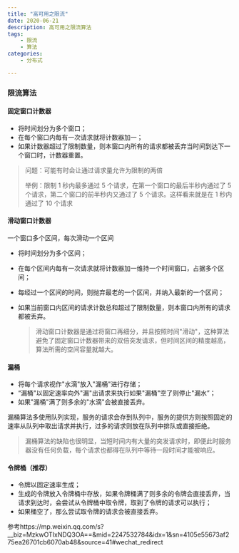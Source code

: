 ```yaml
---
title: "高可用之限流"
date: 2020-06-21
description: 高可用之限流算法
tags:
    - 限流
    - 算法
categories:
    - 分布式

---
```






### 限流算法

#### 固定窗口计数器

- 将时间划分为多个窗口；
- 在每个窗口内每有一次请求就将计数器加一；
- 如果计数器超过了限制数量，则本窗口内所有的请求都被丢弃当时间到达下一个窗口时，计数器重置。

> 问题：可能有时会让通过请求量允许为限制的两倍 
>
>  举例：限制 1 秒内最多通过 5 个请求，在第一个窗口的最后半秒内通过了 5 个请求，第二个窗口的前半秒内又通过了 5 个请求。这样看来就是在 1 秒内通过了 10 个请求

#### 滑动窗口计数器

一个窗口多个区间，每次滑动一个区间

- 将时间划分为多个区间；

- 在每个区间内每有一次请求就将计数器加一维持一个时间窗口，占据多个区间；

- 每经过一个区间的时间，则抛弃最老的一个区间，并纳入最新的一个区间；

- 如果当前窗口内区间的请求计数总和超过了限制数量，则本窗口内所有的请求都被丢弃。

  > 滑动窗口计数器是通过将窗口再细分，并且按照时间"滑动"，这种算法避免了固定窗口计数器带来的双倍突发请求，但时间区间的精度越高，算法所需的空间容量就越大。

#### 漏桶 

- 将每个请求视作"水滴"放入"漏桶"进行存储；
- “漏桶"以固定速率向外"漏"出请求来执行如果"漏桶"空了则停止"漏水”；
- 如果"漏桶"满了则多余的"水滴"会被直接丢弃。

漏桶算法多使用队列实现，服务的请求会存到队列中，服务的提供方则按照固定的速率从队列中取出请求并执行，过多的请求则放在队列中排队或直接拒绝。

> 漏桶算法的缺陷也很明显，当短时间内有大量的突发请求时，即便此时服务器没有任何负载，每个请求也都得在队列中等待一段时间才能被响应。

#### 令牌桶（推荐）

- 令牌以固定速率生成；
- 生成的令牌放入令牌桶中存放，如果令牌桶满了则多余的令牌会直接丢弃，当请求到达时，会尝试从令牌桶中取令牌，取到了令牌的请求可以执行；
- 如果桶空了，那么尝试取令牌的请求会被直接丢弃。



参考https://mp.weixin.qq.com/s?__biz=MzkwOTIxNDQ3OA==&mid=2247532784&idx=1&sn=4105e55673af275ea26701cb6070ab48&source=41#wechat_redirect